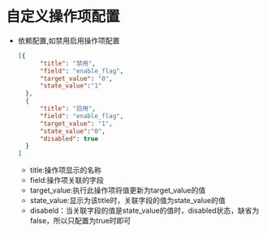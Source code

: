 # 自定义操作项配置

* 依赖配置,如禁用启用操作项配置

  ``` json
  [{
  		"title": "禁用",
  		"field": "enable_flag",
  		"target_value": "0",
      	"state_value":"1"
  	},
  	{
  		"title": "启用",
  		"field": "enable_flag",
  		"target_value": "1",
      	"state_value":"0",
      	"disabled": true
  	}
  ]
  ```

  - title:操作项显示的名称
  - field:操作项关联的字段
  - target_value:执行此操作项将值更新为target_value的值
  - state_value:显示为该title时，关联字段的值为state_value的值
  - disabeld：当关联字段的值是state_value的值时，disabled状态，缺省为false，所以只配置为true时即可
